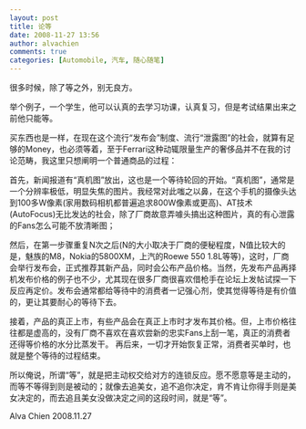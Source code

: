 ```yaml
---
layout: post
title: 论等
date: 2008-11-27 13:56
author: alvachien
comments: true
categories: [Automobile, 汽车, 随心随笔]
---
```

很多时候，除了等之外，别无良方。
 
举个例子，一个学生，他可以认真的去学习功课，认真复习，但是考试结果出来之前他只能等。

买东西也是一样，在现在这个流行“发布会”制度、流行“泄露图”的社会，就算有足够的Money，也必须等着，至于Ferrari这种动辄限量生产的奢侈品并不在我的讨论范畴，我这里只想阐明一个普通商品的过程：

首先，新闻报道有“真机图”放出，这也是一个等待轮回的开始。“真机图”，通常是一个分辨率极低，明显失焦的图片。我经常对此嗤之以鼻，在这个手机的摄像头达到100多W像素(家用数码相机都普遍追求800W像素或更高)、AT技术(AutoFocus)无比发达的社会，除了厂商故意弄噱头搞出这种图片，真的有心泄露的Fans怎么可能不放清晰图；

然后，在第一步骤重复N次之后(N的大小取决于厂商的便秘程度，N值比较大的是，魅族的M8，Nokia的5800XM，上汽的Roewe 550 1.8L等等)，这时，厂商会举行发布会，正式推荐其新产品，同时会公布产品价格。当然，先发布产品再择机发布价格的例子也不少，尤其现在很多厂商很喜欢借枪手在论坛上发帖试探一下反应再定价。发布会通常都给等待中的消费者一记强心剂，使其觉得等待是有价值的，更让其要耐心的等待下去。

接着，产品的真正上市，有些产品会在真正上市时才发布其价格。但，上市价格往往都是虚高的，没有厂商不喜欢在喜欢尝新的忠实Fans上刮一笔，真正的消费者还得等价格的水分比蒸发干。
再后来，一切才开始恢复正常，消费者买单时，也就是整个等待的过程结束。


所以俺说，所谓“等”，就是把主动权交给对方的连锁反应。愿不愿意等是主动的，而等不等得到则是被动的；就像去追美女，追不追你决定，肯不肯让你得手则是美女决定的，而去追且美女没做决定之间的这段时间，就是“等”。

 
Alva Chien
2008.11.27

